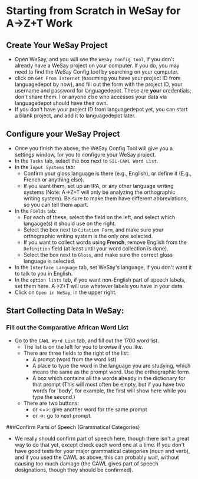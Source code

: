 # Starting from Scratch in WeSay for A→Z+T Work

## Create Your WeSay Project
- Open WeSay, and you will see the `WeSay Config tool`, if you don't already have a WeSay project on your computer. If you do, you may need to find the WeSay Config tool by searching on your computer.
- click on `Get From Internet` (assuming you have your project ID from languagedepot by now), and fill out the form with the project ID, your username and password for languagedepot. These are **your** credentials; don't share them. I or anyone else who accesses your data via languagedepot should have their own.
- If you don't have your project ID from languagedepot yet, you can start a blank project, and add it to languagedepot later.

## Configure your WeSay Project
- Once you finish the above, the WeSay Config Tool will give you a settings window, for you to configure your WeSay project.
- In the `Tasks` tab, select the box next to `SIL-CAWL Word List`.
- In the `Input Systems` tab:
  - Confirm your gloss language is there (e.g., English), or define it (E.g., French or anything else).
  - If you want them, set up an IPA, or any other language writing systems (Note: A→Z+T will only be analyzing the orthographic writing system). Be sure to make them have different abbreviations, so you can tell them apart.
- In the `Fields` tab:
  - For each of these, select the field on the left, and select which langauge(s) it should use on the right.
  - Select the box next to `Citation Form`, and make sure your orthographic writing system is the only one selected.
  - If you want to collect words using **French**, remove English from the `Definition` field (at least until your word collection is done).
  - Select the box next to `Gloss`, and make sure the correct gloss language is selected.
- In the `Interface Language` tab, set WeSay's language, if you don't want it to talk to you in English.
- In the `option lists` tab, if you want non-English part of speech labels, set them here. A→Z+T will use whatever labels you have in your data.
- Click on `Open in WeSay`, in the upper right.

## Start Collecting Data In WeSay:

### Fill out the Comparative African Word List
- Go to the `CAWL Word List` tab, and fill out the 1700 word list.
  - The list is on the left for you to browse if you like.
  - There are three fields to the right of the list:
    - A prompt (word from the word list)
    - A place to type the word in the language you are studying, which means the same as the prompt word. Use the orthographic form.
    - A box which contains all the words already in the dictionary for that prompt (This will most often be empty, but if you have two words for 'body', for example, the first will show here while you type the second.)
  - There are two buttons:
    - <enter> or <+>: give another word for the same prompt
    - <PageDown> or ->: go to next prompt.

###Confirm Parts of Speech (Grammatical Categories)
- We really should confirm part of speech here, though there isn't a great way to do that yet, except check each word one at a time. If you don't have good tests for your major grammatical categories (noun and verb), and if you used the CAWL as above, this can probably wait, without causing too much damage (the CAWL gives part of speech designations, though they should be confirmed).
